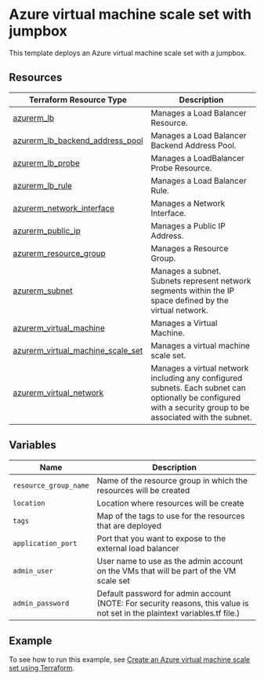 # Azure virtual machine scale set with jumpbox

This template deploys an Azure virtual machine scale set with a jumpbox.

## Resources

| Terraform Resource Type                                                                                                                        | Description                                                                                                                                                  |
| ---------------------------------------------------------------------------------------------------------------------------------------------- | ------------------------------------------------------------------------------------------------------------------------------------------------------------ |
| [azurerm_lb](https://registry.terraform.io/providers/hashicorp/azurerm/latest/docs/resources/lb)                                               | Manages a Load Balancer Resource.                                                                                                                            |
| [azurerm_lb_backend_address_pool](https://registry.terraform.io/providers/hashicorp/azurerm/latest/docs/resources/lb_backend_address_pool)     | Manages a Load Balancer Backend Address Pool.                                                                                                                |
| [azurerm_lb_probe](https://registry.terraform.io/providers/hashicorp/azurerm/latest/docs/resources/lb_probe)                                   | Manages a LoadBalancer Probe Resource.                                                                                                                       |
| [azurerm_lb_rule](https://registry.terraform.io/providers/hashicorp/azurerm/latest/docs/resources/lb_rule)                                     | Manages a Load Balancer Rule.                                                                                                                                |
| [azurerm_network_interface](https://registry.terraform.io/providers/hashicorp/azurerm/latest/docs/resources/network_interface)                 | Manages a Network Interface.                                                                                                                                 |
| [azurerm_public_ip](https://registry.terraform.io/providers/hashicorp/azurerm/latest/docs/resources/public_ip)                                 | Manages a Public IP Address.                                                                                                                                 |
| [azurerm_resource_group](https://registry.terraform.io/providers/hashicorp/azurerm/latest/docs/resources/resource_group)                       | Manages a Resource Group.                                                                                                                                    |
| [azurerm_subnet](https://registry.terraform.io/providers/hashicorp/azurerm/latest/docs/resources/subnet)                                       | Manages a subnet. Subnets represent network segments within the IP space defined by the virtual network.                                                     |
| [azurerm_virtual_machine](https://registry.terraform.io/providers/hashicorp/azurerm/latest/docs/resources/virtual_machine)                     | Manages a Virtual Machine.                                                                                                                                   |
| [azurerm_virtual_machine_scale_set](https://registry.terraform.io/providers/hashicorp/azurerm/latest/docs/resources/virtual_machine_scale_set) | Manages a virtual machine scale set.                                                                                                                         |
| [azurerm_virtual_network](https://registry.terraform.io/providers/hashicorp/azurerm/latest/docs/resources/virtual_network)                     | Manages a virtual network including any configured subnets. Each subnet can optionally be configured with a security group to be associated with the subnet. |

## Variables

| Name                  | Description                                                                                                                |
| --------------------- | -------------------------------------------------------------------------------------------------------------------------- |
| `resource_group_name` | Name of the resource group in which the resources will be created                                                          |
| `location`            | Location where resources will be create                                                                                    |
| `tags`                | Map of the tags to use for the resources that are deployed                                                                 |
| `application_port`    | Port that you want to expose to the external load balancer                                                                 |
| `admin_user`          | User name to use as the admin account on the VMs that will be part of the VM scale set                                     |
| `admin_password`      | Default password for admin account (NOTE: For security reasons, this value is not set in the plaintext variables.tf file.) |

## Example

To see how to run this example, see [Create an Azure virtual machine scale set using Terraform](https://docs.microsoft.com/azure/developer/terraform/create-vm-scaleset-network-disks-hcl).
